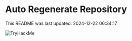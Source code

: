# Auto Regenerate Repository

This README was last updated: 2024-12-22 06:34:17

 ![TryHackMe](https://tryhackme.com/badge/533634)